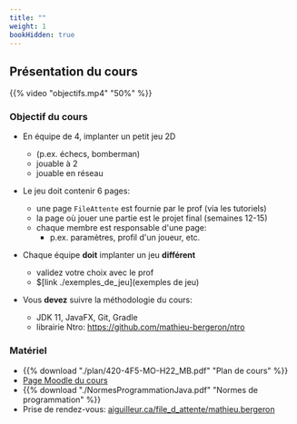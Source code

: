 ```yaml
---
title: ""
weight: 1
bookHidden: true
---
```



## Présentation du cours

{{% video "objectifs.mp4" "50%" %}}

<!--
<center>
<video width="50%" src="/cours/4f5/presentation/objectifs.mp4" type="video/mp4" controls>
</center>
-->


### Objectif du cours

* En équipe de 4, implanter un petit jeu 2D
    * (p.ex. échecs, bomberman)
    * jouable à 2
    * jouable en réseau

* Le jeu doit contenir 6 pages:
    * une page `FileAttente` est fournie par le prof (via les tutoriels)
    * la page où jouer une partie est le projet final (semaines 12-15)
    * chaque membre est responsable d'une page:
        * p.ex. paramètres, profil d'un joueur, etc.

* Chaque équipe **doit** implanter un jeu **différent**
    * validez votre choix avec le prof
    * $[link ./exemples_de_jeu](exemples de jeu)

* Vous **devez** suivre la méthodologie du cours:
    * JDK 11, JavaFX, Git, Gradle
    * librairie Ntro: https://github.com/mathieu-bergeron/ntro

### Matériel

* {{% download "./plan/420-4F5-MO-H22_MB.pdf" "Plan de cours" %}}
* <a href="https://cmontmorency.moodle.decclic.qc.ca/course/view.php?id=7374">Page Moodle du cours</a>
* {{% download "./NormesProgrammationJava.pdf" "Normes de programmation" %}}
* Prise de rendez-vous: <a href="https://aiguilleur.ca/file_d_attente/mathieu.bergeron">aiguilleur.ca/file_d_attente/mathieu.bergeron</a>

